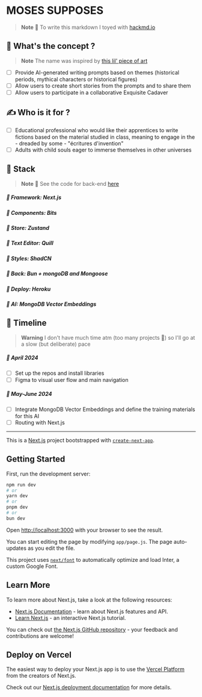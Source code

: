 # MOSES SUPPOSES


> **Note**
> :mage: To write this markdown I toyed with [hackmd.io](https://hackmd.io/)

## :genie: What's the concept ?

> **Note**
> The name was inspired by [this lil' piece of art](https://www.youtube.com/watch?v=zFAlZttXfvE)

- [ ] Provide AI-generated writing prompts based on themes (historical periods, mythical characters or historical figures) 
- [ ] Allow users to create short stories from the prompts and to share them 
- [ ] Allow users to participate in a collaborative Exquisite Cadaver

## :writing_hand: Who is it for ?

- [ ] Educational professional who would like their apprentices to write fictions based on the material studied in class, meaning to engage in the - dreaded by some - "écritures d'invention"
- [ ] Adults with child souls eager to immerse themselves in other universes

## :construction: Stack

> **Note**
> :eyes: See the code for back-end [here](https://www.goodreads.com/)

##### :small_blue_diamond: Framework: Next.js
##### :small_blue_diamond: Components: Bits
##### :small_blue_diamond: Store: Zustand
##### :small_blue_diamond: Text Editor: Quill
##### :small_blue_diamond: Styles: ShadCN
##### :small_blue_diamond: Back: Bun + mongoDB and Mongoose
##### :small_blue_diamond: Deploy: Heroku
##### :small_blue_diamond: AI: MongoDB Vector Embeddings

## :calendar: Timeline

> **Warning**
> I don't have much time atm (too many projects :rabbit2:) so I'll go at a slow (but deliberate) pace

##### :small_orange_diamond: April 2024 

- [ ] Set up the repos and install libraries
- [ ] Figma to visual user flow and main navigation

##### :small_orange_diamond: May-June 2024

- [ ] Integrate MongoDB Vector Embeddings and define the training materials for this AI
- [ ] Routing with Next.js

---

This is a [Next.js](https://nextjs.org/) project bootstrapped with [`create-next-app`](https://github.com/vercel/next.js/tree/canary/packages/create-next-app).

## Getting Started

First, run the development server:

```bash
npm run dev
# or
yarn dev
# or
pnpm dev
# or
bun dev
```

Open [http://localhost:3000](http://localhost:3000) with your browser to see the result.

You can start editing the page by modifying `app/page.js`. The page auto-updates as you edit the file.

This project uses [`next/font`](https://nextjs.org/docs/basic-features/font-optimization) to automatically optimize and load Inter, a custom Google Font.

## Learn More

To learn more about Next.js, take a look at the following resources:

- [Next.js Documentation](https://nextjs.org/docs) - learn about Next.js features and API.
- [Learn Next.js](https://nextjs.org/learn) - an interactive Next.js tutorial.

You can check out [the Next.js GitHub repository](https://github.com/vercel/next.js/) - your feedback and contributions are welcome!

## Deploy on Vercel

The easiest way to deploy your Next.js app is to use the [Vercel Platform](https://vercel.com/new?utm_medium=default-template&filter=next.js&utm_source=create-next-app&utm_campaign=create-next-app-readme) from the creators of Next.js.

Check out our [Next.js deployment documentation](https://nextjs.org/docs/deployment) for more details.
